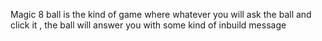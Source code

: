 Magic 8 ball is the kind of game where whatever you will ask the ball and click it , the ball will answer you with some kind of inbuild message